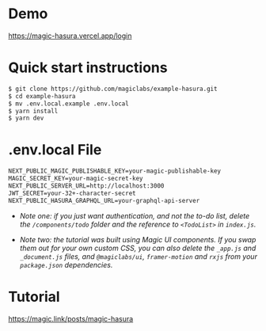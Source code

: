 # Demo

https://magic-hasura.vercel.app/login

# Quick start instructions

```txt
$ git clone https://github.com/magiclabs/example-hasura.git
$ cd example-hasura
$ mv .env.local.example .env.local
$ yarn install
$ yarn dev
```

# .env.local File

```txt
NEXT_PUBLIC_MAGIC_PUBLISHABLE_KEY=your-magic-publishable-key
MAGIC_SECRET_KEY=your-magic-secret-key
NEXT_PUBLIC_SERVER_URL=http://localhost:3000
JWT_SECRET=your-32+-character-secret
NEXT_PUBLIC_HASURA_GRAPHQL_URL=your-graphql-api-server
```

- _Note one: if you just want authentication, and not the to-do list, delete the `/components/todo` folder and the reference to `<TodoList>` in `index.js`._

- _Note two: the tutorial was built using Magic UI components. If you swap them out for your own custom CSS, you can also delete the `_app.js` and `_document.js` files, and `@magiclabs/ui`, `framer-motion` and `rxjs` from your `package.json` dependencies._

# Tutorial

https://magic.link/posts/magic-hasura
